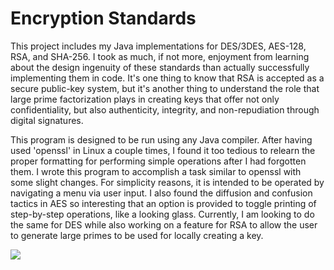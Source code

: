 # Encryption Standards

This project includes my Java implementations for DES/3DES, AES-128, RSA, and SHA-256. I took as much, if not more, enjoyment from learning about the design ingenuity of these standards than actually successfully implementing them in code. It's one thing to know that RSA is accepted as a secure public-key system, but it's another thing to understand the role that large prime factorization plays in creating keys that offer not only confidentiality, but also authenticity, integrity, and non-repudiation through digital signatures. 

This program is designed to be run using any Java compiler. After having used 'openssl' in Linux a couple times, I found it too tedious to relearn the proper formatting for performing simple operations after I had forgotten them. I wrote this program to accomplish a task similar to openssl with some slight changes. For simplicity reasons, it is intended to be operated by navigating a menu via user input. I also found the diffusion and confusion tactics in AES so interesting that an option is provided to toggle printing of step-by-step operations, like a looking glass. Currently, I am looking to do the same for DES while also working on a feature for RSA to allow the user to generate large primes to be used for locally creating a key.

![](https://github.com/stran556/encryption-standards/blob/main/aes_output.png)
